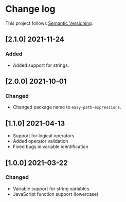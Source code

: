 # Change log

This project follows [Semantic Versioning](http://semver.org/).

## [2.1.0] 2021-11-24
### Added
- Added support for strings.

## [2.0.0] 2021-10-01
### Changed
- Changed package name to `easy-path-expressions`.

## [1.1.0] 2021-04-13
- Support for logical operators
- Added operator validation
- Fixed bugs in variable identification

## [1.0.0] 2021-03-22
### Changed
- Variable support for string variables
- JavaScript function support (lowercase)
